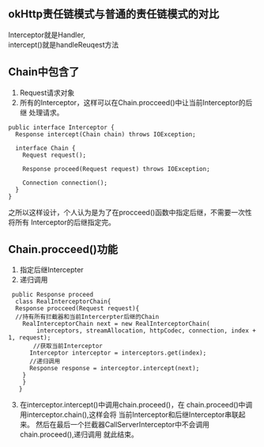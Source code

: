 ## okHttp责任链模式与普通的责任链模式的对比  
Interceptor就是Handler,  
intercept()就是handleReuqest方法  

## Chain中包含了 
1. Request请求对象
2. 所有的Interceptor，这样可以在Chain.procceed()中让当前Interceptor的后继
处理请求。
```
public interface Interceptor {
  Response intercept(Chain chain) throws IOException;

  interface Chain {
    Request request();

    Response proceed(Request request) throws IOException;

    Connection connection();
  }
}
```  

之所以这样设计，个人认为是为了在procceed()函数中指定后继，不需要一次性将所有
Interceptor的后继指定完。  
## Chain.procceed()功能
1.  指定后继Intercepter  
2.  递归调用
```
 public Response proceed
  class RealInterceptorChain{
  Response procceed(Request request){
  //持有所有拦截器和当前Intercerpter后继的Chain
    RealInterceptorChain next = new RealInterceptorChain(
        interceptors, streamAllocation, httpCodec, connection, index + 1, request);
       //获取当前Interceptor
      Interceptor interceptor = interceptors.get(index);
      //递归调用
      Response response = interceptor.intercept(next);
    }
    }
   }
```

3. 在interceptor.intercept()中调用chain.proceed()，在
chain.proceed()中调用interceptor.chain(),这样会将
当前Interceptor和后继Interceptor串联起来。
然后在最后一个拦截器CallServerInterceptor中不会调用chain.proceed(),递归调用
就此结束。